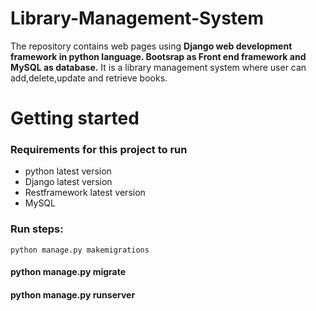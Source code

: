 # Library-Management-System

The repository contains web pages using **Django web development framework in python language. Bootsrap as Front end framework and MySQL as database.**
It is a library management system where user can add,delete,update and retrieve books.

# Getting started

### Requirements for this project to run
- python latest version
- Django latest version
- Restframework latest version
- MySQL

### Run steps:
    python manage.py makemigrations
####   python manage.py migrate
####    python manage.py runserver
